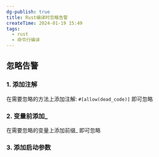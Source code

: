 ```yaml
---
dg-publish: true
title: Rust编译时忽略告警
createTime: 2024-01-19 15:49
tags:
  - rust
  - 命令行编译
---
```

## 忽略告警

### 1. 添加注解
在需要忽略的方法上添加注解:  `#[allow(dead_code)]`  即可忽略
### 2. 变量前添加_ 
在需要忽略的变量上添加前缀_ 即可忽略
### 3. 添加启动参数
